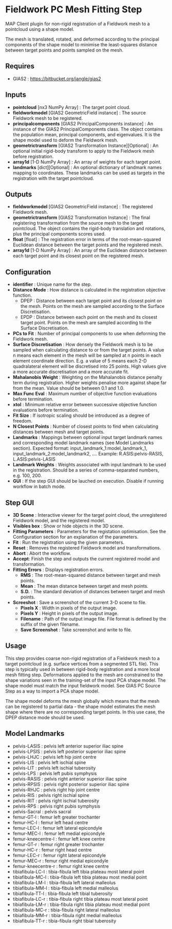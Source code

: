 Fieldwork PC Mesh Fitting Step
==============================
MAP Client plugin for non-rigid registration of a Fieldwork mesh to a pointcloud using a shape model.

The mesh is translated, rotated, and deformed according to the principal components of the shape model to minimise the least-squares distance between target points and points sampled on the mesh.

Requires
--------
- GIAS2 : https://bitbucket.org/jangle/gias2

Inputs
------
- **pointcloud** [nx3 NumPy Array] : The target point cloud.
- **fieldworkmodel** [GIAS2 GeometricField instance] : The source Fieldwork mesh to be registered.
- **principalcomponents** [GIAS2 PrincipalComponents instance] : An instance of the GIAS2 PrincipalComponents class. The object contains the population mean, principal components, and eigenvalues. It is the shape model used to deform the Fieldwork mesh.
- **geometrictransform** [GIAS2 Transformation Instance][Optional] : An optional initial rigid-body transform to apply to the Fieldwork mesh before registration.
- **array1d** [1-D NumPy Array] : An array of weights for each target point.
- **landmarks** [dict][Optional] : An optional dictionary of landmark names mapping to coordinates. These landmarks can be used as targets in the registration with the target pointcloud.

Outputs
-------
- **fieldworkmodel** [GIAS2 GeometricField instance] : The registered Fieldwork mesh.
- **geometrictransform** [GIAS2 Transformation Instance] : The final registering transformation from the source mesh to the target pointcloud. The object contains the rigid-body translation and rotations, plus the principal components scores used.
- **float** [float] : The registration error in terms of the root-mean-squared Euclidean distance between the target points and the registered mesh.
- **array1d** [1-D NumPy Array] : An array of the Euclidean distance between each target point and its closest point on the registered mesh.

Configuration
-------------
- **identifier** : Unique name for the step.
- **Distance Mode** : How distance is calculated in the registration objective function.
	- DPEP : Distance between each target point and its closest point on the mesh. Points on the mesh are sampled according to the Surface Discretisation.
	- EPDP : Distance between each point on the mesh and its closest target point. Points on the mesh are sampled according to the Surface Discretisation.
- **PCs to Fit** : Number of principal components to use when deforming the Fieldwork mesh.
- **Surface Discretisation** : How densely the Fieldwork mesh is to be sampled when calculating distance to or from the target points. A value n means each element in the mesh will be sampled at n points in each element coordinate direction. E.g. a value of 5 means each 2-D quadralateral element will be discretised into 25 points. High values give a more accurate discretisation and a more accurate fit.
- **Mahalanobis Weight** : Weighting on the Mahalanobis distance penalty term during registration. Higher weights penalise more against shape far from the mean. Value should be between 0.1 and 1.0.
- **Max Func Eval** : Maximum number of objective function evaluations before termination.
- **xtol** : Minimum relative error between successive objective function evaluations before termination.
- **Fit Size** : If isotropic scaling should be introduced as a degree of freedom.
- **N Closest Points** : Number of closest points to find when calculating distances between mesh and target points.
- **Landmarks** : Mappings between optional input target landmark names and corresponding model landmark names (see Model Landmarks section). Expected format: input_landmark_1:model_landmark_1, input_landmark_2:model_landmark2, .... Example: R.ASIS:pelvis-RASIS, L.ASIS:pelvis-LASIS 
- **Landmark Weights** : Weights associated with input landmark to be used in the registration. Should be a series of comma-separated numbers, e.g. 100, 200.
- **GUI** : If the step GUI should be lauched on execution. Disable if running workflow in batch mode.

Step GUI
--------
- **3D Scene** : Interactive viewer for the target point cloud, the unregistered Fieldwork model, and the registered model.
- **Visibles box** : Show or hide objects in the 3D scene.
- **Fitting Parameters** : Parameters for the registation optimisation. See the Configuration section for an explanation of the parameters.
- **Fit** : Run the registration using the given parameters.
- **Reset** : Removes the registered Fieldwork model and transformations.
- **Abort** : Abort the workflow.
- **Accept**: Finish the step and outputs the current registered model and transformation.
- **Fitting Errors** : Displays registration errors.
	- **RMS** : The root-mean-squared distance between target and mesh points.
	- **Mean** : The mean distance between target and mesh points.
	- **S.D.** : The standard deviation of distances between target and mesh points.
- **Screeshot** : Save a screenshot of the current 3-D scene to file.
	- **Pixels X** : Width in pixels of the output image.
	- **Pixels Y** : Height in pixels of the output image.
	- **Filename** : Path of the output image file. File format is defined by the suffix of the given filename.
	- **Save Screenshot** : Take screenshot and write to file.
	
Usage
-----
This step provides coarse non-rigid registration of a Fieldwork mesh to a target pointcloud (e.g. surface vertices from a segmented STL file). This step is typically used in between rigid-body registration and a more local mesh fitting step. Deformations applied to the mesh are constrained to the shape variations seen in the training-set of the input PCA shape model. The shape model must match the input fieldwork model. See GIAS PC Source Step as a way to import a PCA shape model. 

The shape model deforms the mesh globally which means that the mesh can be registered to partial data - the shape model estimates the mesh shape where there are no corresponding target points. In this use case, the DPEP distance mode should be used.

Model Landmarks
---------------
- pelvis-LASIS : pelvis left anterior superior iliac spine
- pelvis-LPSIS : pelvis left posterior superior iliac spine
- pelvis-LHJC : pelvis left hip joint centre
- pelvis-LIS : pelvis left ischial spine 
- pelvis-LIT : pelvis left ischial tuberosity
- pelvis-LPS : pelvis left pubis symphysis
- pelvis-RASIS : pelvis right anterior superior iliac spine
- pelvis-RPSIS : pelvis right posterior superior iliac spine
- pelvis-RHJC : pelvis right hip joint centre
- pelvis-RIS : pelvis right ischial spine 
- pelvis-RIT : pelvis right ischial tuberosity
- pelvis-RPS : pelvis right pubis symphysis
- pelvis-Sacral : pelvis sacral
- femur-GT-l : femur left greater trochanter
- femur-HC-l : femur left head centre
- femur-LEC-l : femur left lateral epicondyle
- femur-MEC-l : femur left medial epicondyle
- femur-kneecentre-l : femur left knee centre
- femur-GT-r : femur right greater trochanter
- femur-HC-r : femur right head centre
- femur-LEC-r : femur right lateral epicondyle
- femur-MEC-r : femur right medial epicondyle
- femur-kneecentre-r : femur right knee centre
- tibiafibula-LC-l : tibia-fibula left tibia plateau most lateral point
- tibiafibula-MC-l : tibia-fibula left tibia plateau most medial point
- tibiafibula-LM-l : tibia-fibula left lateral malleolus
- tibiafibula-MM-l : tibia-fibula left medial malleolus
- tibiafibula-TT-l : tibia-fibula left tibial tuberosity
- tibiafibula-LC-r : tibia-fibula right tibia plateau most lateral point
- tibiafibula-LM-r : tibia-fibula right tibia plateau most medial point
- tibiafibula-MC-r : tibia-fibula right lateral malleolus
- tibiafibula-MM-r : tibia-fibula right medial malleolus
- tibiafibula-TT-r : tibia-fibula right tibial tuberosity
